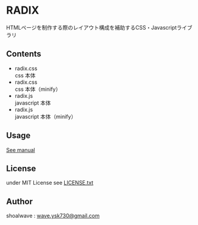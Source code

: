 # RADIX
HTMLページを制作する際のレイアウト構成を補助するCSS・Javascriptライブラリ

## Contents
- radix.css  
css 本体
- radix.css  
css 本体（minify）
- radix.js   
javascript 本体
- radix.js   
javascript 本体（minify）

## Usage
[See manual](https://radix-manual.netlify.app/)

## License
under MIT License
see [LICENSE.txt](https://github.com/7304sk/RADIX/blob/main/LICENSE.txt)

## Author
shoalwave : wave.ysk730@gmail.com
